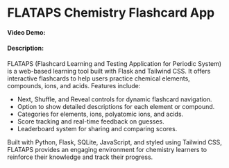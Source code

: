# FLATAPS Chemistry Flashcard App

#### Video Demo: <URL HERE>

#### Description:

FLATAPS (Flashcard Learning and Testing Application for Periodic System) is a web-based learning tool built with Flask and Tailwind CSS. It offers interactive flashcards to help users practice chemical elements, compounds, ions, and acids. Features include:

-   Next, Shuffle, and Reveal controls for dynamic flashcard navigation.
-   Option to show detailed descriptions for each element or compound.
-   Categories for elements, ions, polyatomic ions, and acids.
-   Score tracking and real-time feedback on guesses.
-   Leaderboard system for sharing and comparing scores.

Built with Python, Flask, SQLite, JavaScript, and styled using Tailwind CSS, FLATAPS provides an engaging environment for chemistry learners to reinforce their knowledge and track their progress.
